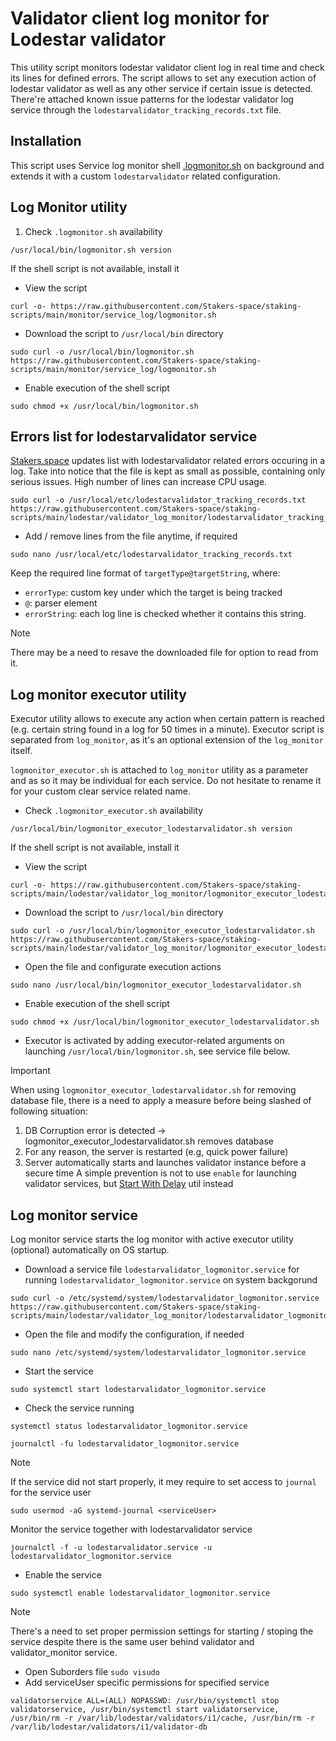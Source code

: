# Validator client log monitor for Lodestar validator

This utility script monitors lodestar validator client log in real time and check its lines for defined errors. The script allows to set any execution action of lodestar validator as well as any other service if certain issue is detected. There're attached known issue patterns for the lodestar validator log service through the `lodestarvalidator_tracking_records.txt` file.

## Installation
This script uses Service log monitor shell [.logmonitor.sh](https://github.com/Stakers-space/staking-scripts/tree/main/monitor/service_log) on background and extends it with a custom `lodestarvalidator` related configuration.

## Log Monitor utility
1. Check `.logmonitor.sh` availability
```
/usr/local/bin/logmonitor.sh version
```
If the shell script is not available, install it
- View the script
```
curl -o- https://raw.githubusercontent.com/Stakers-space/staking-scripts/main/monitor/service_log/logmonitor.sh
```
- Download the script to `/usr/local/bin` directory
```
sudo curl -o /usr/local/bin/logmonitor.sh https://raw.githubusercontent.com/Stakers-space/staking-scripts/main/monitor/service_log/logmonitor.sh
```
- Enable execution of the shell script
```
sudo chmod +x /usr/local/bin/logmonitor.sh
```

## Errors list for lodestarvalidator service
[Stakers.space](https://stakers.space) updates list with lodestarvalidator related errors occuring in a log. Take into notice that the file is kept as small as possible, containing only serious issues. High number of lines can increase CPU usage.
```
sudo curl -o /usr/local/etc/lodestarvalidator_tracking_records.txt https://raw.githubusercontent.com/Stakers-space/staking-scripts/main/lodestar/validator_log_monitor/lodestarvalidator_tracking_records.txt
```
- Add / remove lines from the file anytime, if required
```
sudo nano /usr/local/etc/lodestarvalidator_tracking_records.txt
```
Keep the required line format of `targetType@targetString`, where:
- `errorType`: custom key under which the target is being tracked
- `@`: parser element
- `errorString`: each log line is checked whether it contains this string.
> [!NOTE]
> There may be a need to resave the downloaded file for option to read from it.

## Log monitor executor utility
Executor utility allows to execute any action when certain pattern is reached (e.g. certain string found in a log for 50 times in a minute). Executor script is separated from `log_monitor`, as it's an optional extension of the `log_monitor` itself.

`logmonitor_executor.sh` is attached to `log_monitor` utility as a parameter and as so it may be individual for each service. Do not hesitate to rename it for your custom clear service related name.

- Check `.logmonitor_executor.sh` availability
```
/usr/local/bin/logmonitor_executor_lodestarvalidator.sh version
```
If the shell script is not available, install it
- View the script
```
curl -o- https://raw.githubusercontent.com/Stakers-space/staking-scripts/main/lodestar/validator_log_monitor/logmonitor_executor_lodestarvalidator.sh
```
- Download the script to `/usr/local/bin` directory
```
sudo curl -o /usr/local/bin/logmonitor_executor_lodestarvalidator.sh https://raw.githubusercontent.com/Stakers-space/staking-scripts/main/lodestar/validator_log_monitor/logmonitor_executor_lodestarvalidator.sh
```
- Open the file and configurate execution actions
```
sudo nano /usr/local/bin/logmonitor_executor_lodestarvalidator.sh
```
- Enable execution of the shell script
```
sudo chmod +x /usr/local/bin/logmonitor_executor_lodestarvalidator.sh
```
- Executor is activated by adding executor-related arguments on launching `/usr/local/bin/logmonitor.sh`, see service file below.

> [!IMPORTANT]  
> When using `logmonitor_executor_lodestarvalidator.sh` for removing database file, there is a need to apply a measure before being slashed of following situation:
> 1. DB Corruption error is detected → logmonitor_executor_lodestarvalidator.sh removes database
> 2. For any reason, the server is restarted (e.g, quick power failure)
> 3. Server automatically starts and launches validator instance before a secure time
> A simple prevention is not to use `enable` for launching validator services, but [Start With Delay](https://github.com/Stakers-space/staking-scripts/tree/main/utils/start_with_delay) util instead

## Log monitor service
Log monitor service starts the log monitor with active executor utility (optional) automatically on OS startup.

- Download a service file `lodestarvalidator_logmonitor.service` for running `lodestarvalidator_logmonitor.service` on system backgorund
```
sudo curl -o /etc/systemd/system/lodestarvalidator_logmonitor.service https://raw.githubusercontent.com/Stakers-space/staking-scripts/main/lodestar/validator_log_monitor/lodestarvalidator_logmonitor.service
```
- Open the file and modify the configuration, if needed
```
sudo nano /etc/systemd/system/lodestarvalidator_logmonitor.service
```
- Start the service
```
sudo systemctl start lodestarvalidator_logmonitor.service
```
- Check the service running
```
systemctl status lodestarvalidator_logmonitor.service
```
```
journalctl -fu lodestarvalidator_logmonitor.service
```
> [!NOTE]  
> If the service did not start properly, it mey require to set access to `journal` for the service user
>
> ```sudo usermod -aG systemd-journal <serviceUser>```
>

Monitor the service together with lodestarvalidator service
```
journalctl -f -u lodestarvalidator.service -u lodestarvalidator_logmonitor.service
```
- Enable the service
```
sudo systemctl enable lodestarvalidator_logmonitor.service
```

> [!NOTE]  
> There's a need to set proper permission settings for starting / stoping the service despite there is the same user behind validator and validator_monitor service.
> - Open Suborders file
> ```sudo visudo```
> - Add serviceUser specific permissions for specified service
>
> ```validatorservice ALL=(ALL) NOPASSWD: /usr/bin/systemctl stop validatorservice, /usr/bin/systemctl start validatorservice, /usr/bin/rm -r /var/lib/lodestar/validators/i1/cache, /usr/bin/rm -r /var/lib/lodestar/validators/i1/validator-db```
